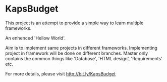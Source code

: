 KapsBudget
==========

This project is an attempt to provide a simple way to learn multiple frameworks.

An enhenced 'Hellow World'.

Aim is to implement same projects in different frameworks. Implementing project in framework will be done on different branches. Master only
contains the common things like 'Database', 'HTML design', 'Requirements' etc.

For more details, please visit http://bit.ly/KapsBudget